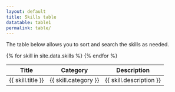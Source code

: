 ```yaml
---
layout: default
title: Skills table
datatable: table1
permalink: table/
---
```

The table below allows you to sort and search the skills as needed.

<table id="{{ page.datatable }}" class="stripe">
<thead>
  <th>Title</th>
  <th>Category</th>
  <th>Description</th>
</thead>
{% for skill in site.data.skills %}
  <tr>
  <td>{{ skill.title }}</td>
  <td>{{ skill.category }}</td>
  <td>{{ skill.description }}</td>
  </tr>
{% endfor %}
</table>
